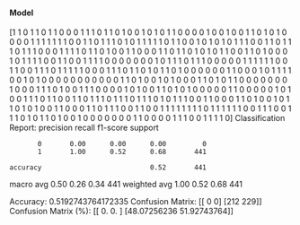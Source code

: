 #### Model
[1 1 0 1 1 0 1 1 0 0 0 1 1 1 0 1 1 0 1 0 0 1 0 1 0 1 1 0 0 0 0 1 0 0 1 0 0
 1 1 0 1 0 1 0 0 0 0 1 1 1 1 1 1 1 0 0 1 1 0 1 1 1 0 1 0 1 1 1 1 1 0 1 1 0
 0 1 0 1 0 1 0 1 1 1 0 0 1 1 0 1 1 1 0 1 1 1 0 0 0 1 1 1 1 0 1 1 0 1 0 0 1
 1 0 0 0 1 1 0 1 1 0 1 0 1 0 1 1 0 0 1 1 0 1 0 0 0 1 0 1 1 1 1 0 0 1 1 0 0
 1 1 1 1 0 0 0 0 0 0 0 1 0 1 1 1 0 1 1 1 0 0 0 0 0 1 1 1 1 1 1 0 0 1 1 0 0
 1 1 1 0 1 1 1 1 1 0 0 0 1 1 1 0 1 1 0 1 0 1 1 0 1 0 0 0 0 0 0 1 1 0 0 0 1
 0 1 1 1 1 0 0 1 0 1 0 0 0 0 0 0 0 0 0 0 0 1 1 0 1 0 0 1 0 1 0 0 0 1 1 0 1
 0 1 1 0 0 0 0 0 0 0 1 0 0 0 1 1 1 0 1 0 0 1 1 1 0 0 0 0 1 0 1 0 0 1 1 0 1
 0 1 0 0 0 0 0 1 1 0 0 0 0 0 1 0 1 0 0 1 1 1 0 1 1 0 0 1 1 0 1 1 1 0 1 1 1
 0 1 1 1 0 1 0 1 1 1 0 0 1 1 0 0 0 1 1 0 1 0 0 1 0 1 1 0 1 0 1 0 0 1 1 0 0
 0 1 1 0 1 1 1 0 0 1 1 0 0 1 1 1 1 1 1 1 1 0 1 1 1 1 1 1 0 0 1 1 1 0 0 1 1
 1 0 1 0 1 1 0 1 0 0 1 0 0 0 0 0 0 0 1 1 0 0 0 0 1 1 1 0 0 1 1 1 1 0]
Classification Report:
              precision    recall  f1-score   support

           0       0.00      0.00      0.00         0
           1       1.00      0.52      0.68       441

    accuracy                           0.52       441
   macro avg       0.50      0.26      0.34       441
weighted avg       1.00      0.52      0.68       441

Accuracy: 0.5192743764172335
Confusion Matrix:
[[  0   0]
 [212 229]]
Confusion Matrix (%):
[[ 0.          0.        ]
 [48.07256236 51.92743764]]
